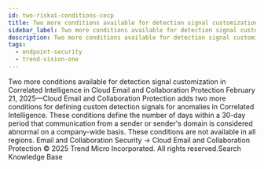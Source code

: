 ```yaml
---
id: two-riskai-conditions-cecp
title: Two more conditions available for detection signal customization in Correlated Intelligence in Cloud Email and Collaboration Protection
sidebar_label: Two more conditions available for detection signal customization in Correlated Intelligence in Cloud Email and Collaboration Protection
description: Two more conditions available for detection signal customization in Correlated Intelligence in Cloud Email and Collaboration Protection
tags:
  - endpoint-security
  - trend-vision-one
---
```


 Two more conditions available for detection signal customization in Correlated Intelligence in Cloud Email and Collaboration Protection February 21, 2025—Cloud Email and Collaboration Protection adds two more conditions for defining custom detection signals for anomalies in Correlated Intelligence. These conditions define the number of days within a 30-day period that communication from a sender or sender's domain is considered abnormal on a company-wide basis. These conditions are not available in all regions. Email and Collaboration Security → Cloud Email and Collaboration Protection © 2025 Trend Micro Incorporated. All rights reserved.Search Knowledge Base